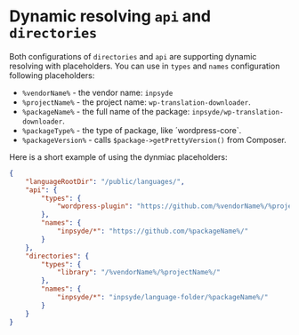 # Dynamic resolving `api` and `directories`

Both configurations of `directories` and `api` are supporting dynamic resolving with placeholders. You can use in `types` and `names` configuration following placeholders:

- `%vendorName%` - the vendor name: `inpsyde`
- `%projectName%` - the project name: `wp-translation-downloader`.
- `%packageName%` - the full name of the package: `inpsyde/wp-translation-downloader`.
- `%packageType%` - the type of package, like ´wordpress-core`.
- `%packageVersion%` - calls `$package->getPrettyVersion()` from Composer.

Here is a short example of using the dynmiac placeholders:

```json
{
    "languageRootDir": "/public/languages/",
    "api": {
        "types": {
            "wordpress-plugin": "https://github.com/%vendorName%/%projectName%/releases/tag/%version%/"
        },
        "names": {
            "inpsyde/*": "https://github.com/%packageName%/"
        }
    },
    "directories": {
        "types": {
            "library": "/%vendorName%/%projectName%/"
        },
        "names": {
            "inpsyde/*": "inpsyde/language-folder/%packageName%/"
        }
    }
}
```